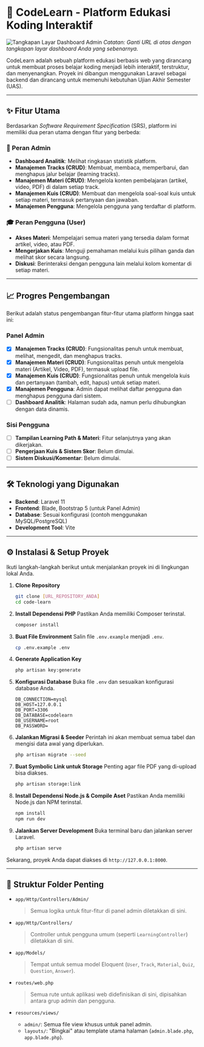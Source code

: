 # 🚀 CodeLearn - Platform Edukasi Koding Interaktif

![Tangkapan Layar Dashboard Admin](https://i.imgur.com/lO5aLzB.png) 
*Catatan: Ganti URL di atas dengan tangkapan layar dashboard Anda yang sebenarnya.*

CodeLearn adalah sebuah platform edukasi berbasis web yang dirancang untuk membuat proses belajar koding menjadi lebih interaktif, terstruktur, dan menyenangkan. Proyek ini dibangun menggunakan Laravel sebagai backend dan dirancang untuk memenuhi kebutuhan Ujian Akhir Semester (UAS).

---

## ✨ Fitur Utama

Berdasarkan *Software Requirement Specification* (SRS), platform ini memiliki dua peran utama dengan fitur yang berbeda:

### 👤 Peran Admin
- **Dashboard Analitik**: Melihat ringkasan statistik platform.
- **Manajemen Tracks (CRUD)**: Membuat, membaca, memperbarui, dan menghapus jalur belajar (learning tracks).
- **Manajemen Materi (CRUD)**: Mengelola konten pembelajaran (artikel, video, PDF) di dalam setiap track.
- **Manajemen Kuis (CRUD)**: Membuat dan mengelola soal-soal kuis untuk setiap materi, termasuk pertanyaan dan jawaban.
- **Manajemen Pengguna**: Mengelola pengguna yang terdaftar di platform.

### 🎓 Peran Pengguna (User)
- **Akses Materi**: Mempelajari semua materi yang tersedia dalam format artikel, video, atau PDF.
- **Mengerjakan Kuis**: Menguji pemahaman melalui kuis pilihan ganda dan melihat skor secara langsung.
- **Diskusi**: Berinteraksi dengan pengguna lain melalui kolom komentar di setiap materi.

---

## 📈 Progres Pengembangan

Berikut adalah status pengembangan fitur-fitur utama platform hingga saat ini:

### Panel Admin
- [x] **Manajemen Tracks (CRUD)**: Fungsionalitas penuh untuk membuat, melihat, mengedit, dan menghapus tracks.
- [x] **Manajemen Materi (CRUD)**: Fungsionalitas penuh untuk mengelola materi (Artikel, Video, PDF), termasuk upload file.
- [x] **Manajemen Kuis (CRUD)**: Fungsionalitas penuh untuk mengelola kuis dan pertanyaan (tambah, edit, hapus) untuk setiap materi.
- [x] **Manajemen Pengguna**: Admin dapat melihat daftar pengguna dan menghapus pengguna dari sistem.
- [ ] **Dashboard Analitik**: Halaman sudah ada, namun perlu dihubungkan dengan data dinamis.

### Sisi Pengguna
- [ ] **Tampilan Learning Path & Materi**: Fitur selanjutnya yang akan dikerjakan.
- [ ] **Pengerjaan Kuis & Sistem Skor**: Belum dimulai.
- [ ] **Sistem Diskusi/Komentar**: Belum dimulai.

---

## 🛠️ Teknologi yang Digunakan

- **Backend**: Laravel 11
- **Frontend**: Blade, Bootstrap 5 (untuk Panel Admin)
- **Database**: Sesuai konfigurasi (contoh menggunakan MySQL/PostgreSQL)
- **Development Tool**: Vite

---

## ⚙️ Instalasi & Setup Proyek

Ikuti langkah-langkah berikut untuk menjalankan proyek ini di lingkungan lokal Anda.

1.  **Clone Repository**
    ```bash
    git clone [URL_REPOSITORY_ANDA]
    cd code-learn
    ```

2.  **Install Dependensi PHP**
    Pastikan Anda memiliki Composer terinstal.
    ```bash
    composer install
    ```

3.  **Buat File Environment**
    Salin file `.env.example` menjadi `.env`.
    ```bash
    cp .env.example .env
    ```

4.  **Generate Application Key**
    ```bash
    php artisan key:generate
    ```

5.  **Konfigurasi Database**
    Buka file `.env` dan sesuaikan konfigurasi database Anda.
    ```
    DB_CONNECTION=mysql
    DB_HOST=127.0.0.1  
    DB_PORT=3306
    DB_DATABASE=codelearn
    DB_USERNAME=root
    DB_PASSWORD=
    ```

6.  **Jalankan Migrasi & Seeder**
    Perintah ini akan membuat semua tabel dan mengisi data awal yang diperlukan.
    ```bash
    php artisan migrate --seed
    ```

7.  **Buat Symbolic Link untuk Storage**
    Penting agar file PDF yang di-upload bisa diakses.
    ```bash
    php artisan storage:link
    ```

8.  **Install Dependensi Node.js & Compile Aset**
    Pastikan Anda memiliki Node.js dan NPM terinstal.
    ```bash
    npm install
    npm run dev
    ```

9.  **Jalankan Server Development**
    Buka terminal baru dan jalankan server Laravel.
    ```bash
    php artisan serve
    ```

Sekarang, proyek Anda dapat diakses di `http://127.0.0.1:8000`.

---

## 📂 Struktur Folder Penting

-   `app/Http/Controllers/Admin/`
    > Semua logika untuk fitur-fitur di panel admin diletakkan di sini.

-   `app/Http/Controllers/`
    > Controller untuk pengguna umum (seperti `LearningController`) diletakkan di sini.

-   `app/Models/`
    > Tempat untuk semua model Eloquent (`User`, `Track`, `Material`, `Quiz`, `Question`, `Answer`).

-   `routes/web.php`
    > Semua rute untuk aplikasi web didefinisikan di sini, dipisahkan antara grup admin dan pengguna.

-   `resources/views/`
    -   `admin/`: Semua file view khusus untuk panel admin.
    -   `layouts/`: "Bingkai" atau template utama halaman (`admin.blade.php`, `app.blade.php`).

